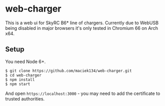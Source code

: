 # web-charger
This is a web ui for SkyRC B6* line of chargers. Currently due to WebUSB being disabled in major browsers it's only tested in Chromium 66 on Arch x64.

## Setup
You need Node 6+.
```
$ git clone https://github.com/maciek134/web-charger.git
$ cd web-charger
$ npm install
$ npm start
```
And open `https://localhost:3000` - you may need to add the certificate to trusted authorities.